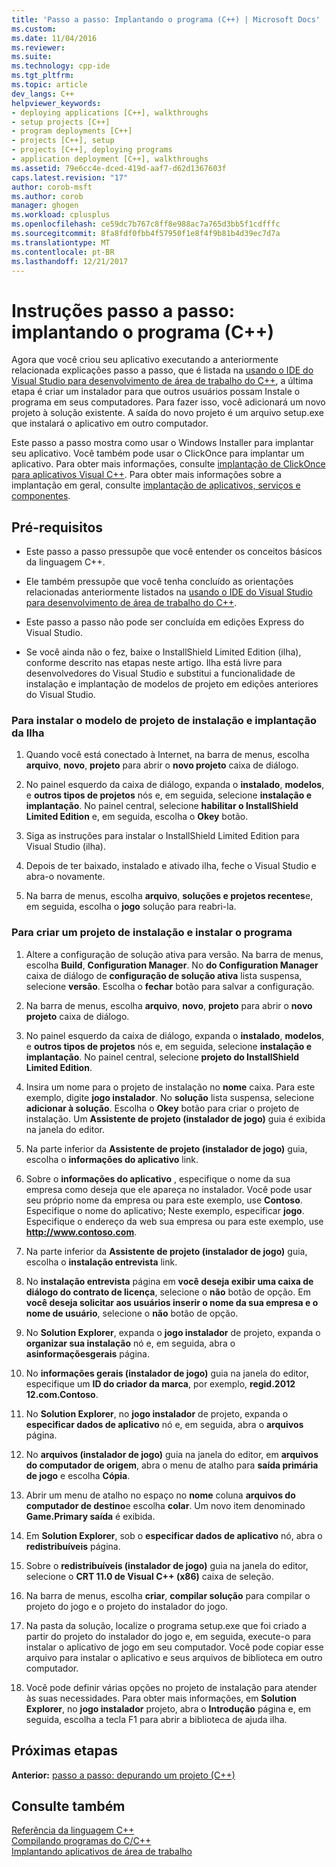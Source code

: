 ```yaml
---
title: 'Passo a passo: Implantando o programa (C++) | Microsoft Docs'
ms.custom: 
ms.date: 11/04/2016
ms.reviewer: 
ms.suite: 
ms.technology: cpp-ide
ms.tgt_pltfrm: 
ms.topic: article
dev_langs: C++
helpviewer_keywords:
- deploying applications [C++], walkthroughs
- setup projects [C++]
- program deployments [C++]
- projects [C++], setup
- projects [C++], deploying programs
- application deployment [C++], walkthroughs
ms.assetid: 79e6cc4e-dced-419d-aaf7-d62d1367603f
caps.latest.revision: "17"
author: corob-msft
ms.author: corob
manager: ghogen
ms.workload: cplusplus
ms.openlocfilehash: ce59dc7b767c8ff8e988ac7a765d3bb5f1cdfffc
ms.sourcegitcommit: 8fa8fdf0fbb4f57950f1e8f4f9b81b4d39ec7d7a
ms.translationtype: MT
ms.contentlocale: pt-BR
ms.lasthandoff: 12/21/2017
---
```

# <a name="walkthrough-deploying-your-program-c"></a>Instruções passo a passo: implantando o programa (C++)
Agora que você criou seu aplicativo executando a anteriormente relacionada explicações passo a passo, que é listada na [usando o IDE do Visual Studio para desenvolvimento de área de trabalho do C++](../ide/using-the-visual-studio-ide-for-cpp-desktop-development.md), a última etapa é criar um instalador para que outros usuários possam Instale o programa em seus computadores. Para fazer isso, você adicionará um novo projeto à solução existente. A saída do novo projeto é um arquivo setup.exe que instalará o aplicativo em outro computador.  
  
 Este passo a passo mostra como usar o Windows Installer para implantar seu aplicativo. Você também pode usar o ClickOnce para implantar um aplicativo. Para obter mais informações, consulte [implantação de ClickOnce para aplicativos Visual C++](../ide/clickonce-deployment-for-visual-cpp-applications.md). Para obter mais informações sobre a implantação em geral, consulte [implantação de aplicativos, serviços e componentes](/visualstudio/deployment/deploying-applications-services-and-components).  
  
## <a name="prerequisites"></a>Pré-requisitos  
  
-   Este passo a passo pressupõe que você entender os conceitos básicos da linguagem C++.  
  
-   Ele também pressupõe que você tenha concluído as orientações relacionadas anteriormente listados na [usando o IDE do Visual Studio para desenvolvimento de área de trabalho do C++](../ide/using-the-visual-studio-ide-for-cpp-desktop-development.md).  
  
-   Este passo a passo não pode ser concluída em edições Express do Visual Studio.  
  
-   Se você ainda não o fez, baixe o InstallShield Limited Edition (ilha), conforme descrito nas etapas neste artigo. Ilha está livre para desenvolvedores do Visual Studio e substitui a funcionalidade de instalação e implantação de modelos de projeto em edições anteriores do Visual Studio.  
  
### <a name="to-install-the-isle-setup-and-deployment-project-template"></a>Para instalar o modelo de projeto de instalação e implantação da Ilha  
  
1.  Quando você está conectado à Internet, na barra de menus, escolha **arquivo**, **novo**, **projeto** para abrir o **novo projeto** caixa de diálogo.  
  
2.  No painel esquerdo da caixa de diálogo, expanda o **instalado**, **modelos**, e **outros tipos de projetos** nós e, em seguida, selecione **instalação e implantação**. No painel central, selecione **habilitar o InstallShield Limited Edition** e, em seguida, escolha o **Okey** botão.  
  
3.  Siga as instruções para instalar o InstallShield Limited Edition para Visual Studio (ilha).  
  
4.  Depois de ter baixado, instalado e ativado ilha, feche o Visual Studio e abra-o novamente.  
  
5.  Na barra de menus, escolha **arquivo**, **soluções e projetos recentes**e, em seguida, escolha o **jogo** solução para reabri-la.  
  
### <a name="to-create-a-setup-project-and-install-your-program"></a>Para criar um projeto de instalação e instalar o programa  
  
1.  Altere a configuração de solução ativa para versão. Na barra de menus, escolha **Build**, **Configuration Manager**. No **do Configuration Manager** caixa de diálogo de **configuração de solução ativa** lista suspensa, selecione **versão**. Escolha o **fechar** botão para salvar a configuração.  
  
2.  Na barra de menus, escolha **arquivo**, **novo**, **projeto** para abrir o **novo projeto** caixa de diálogo.  
  
3.  No painel esquerdo da caixa de diálogo, expanda o **instalado**, **modelos**, e **outros tipos de projetos** nós e, em seguida, selecione **instalação e implantação**. No painel central, selecione **projeto do InstallShield Limited Edition**.  
  
4.  Insira um nome para o projeto de instalação no **nome** caixa. Para este exemplo, digite **jogo instalador**. No **solução** lista suspensa, selecione **adicionar à solução**. Escolha o **Okey** botão para criar o projeto de instalação. Um **Assistente de projeto (instalador de jogo)** guia é exibida na janela do editor.  
  
5.  Na parte inferior da **Assistente de projeto (instalador de jogo)** guia, escolha o **informações do aplicativo** link.  
  
6.  Sobre o **informações do aplicativo** , especifique o nome da sua empresa como deseja que ele apareça no instalador. Você pode usar seu próprio nome da empresa ou para este exemplo, use **Contoso**. Especifique o nome do aplicativo; Neste exemplo, especificar **jogo**. Especifique o endereço da web sua empresa ou para este exemplo, use **http://www.contoso.com**.  
  
7.  Na parte inferior da **Assistente de projeto (instalador de jogo)** guia, escolha o **instalação entrevista** link.  
  
8.  No **instalação entrevista** página em **você deseja exibir uma caixa de diálogo do contrato de licença**, selecione o **não** botão de opção. Em **você deseja solicitar aos usuários inserir o nome da sua empresa e o nome de usuário**, selecione o **não** botão de opção.  
  
9. No **Solution Explorer**, expanda o **jogo instalador** de projeto, expanda o **organizar sua instalação** nó e, em seguida, abra o **asinformaçõesgerais** página.  
  
10. No **informações gerais (instalador de jogo)** guia na janela do editor, especifique um **ID do criador da marca**, por exemplo, **regid.2012 12.com.Contoso**.  
  
11. No **Solution Explorer**, no **jogo instalador** de projeto, expanda o **especificar dados de aplicativo** nó e, em seguida, abra o **arquivos** página.  
  
12. No **arquivos (instalador de jogo)** guia na janela do editor, em **arquivos do computador de origem**, abra o menu de atalho para **saída primária de jogo** e escolha **Cópia**.  
  
13. Abrir um menu de atalho no espaço no **nome** coluna **arquivos do computador de destino**e escolha **colar**. Um novo item denominado **Game.Primary saída** é exibida.  
  
14. Em **Solution Explorer**, sob o **especificar dados de aplicativo** nó, abra o **redistribuíveis** página.  
  
15. Sobre o **redistribuíveis (instalador de jogo)** guia na janela do editor, selecione o **CRT 11.0 de Visual C++ (x86)** caixa de seleção.  
  
16. Na barra de menus, escolha **criar**, **compilar solução** para compilar o projeto do jogo e o projeto do instalador do jogo.  
  
17. Na pasta da solução, localize o programa setup.exe que foi criado a partir do projeto do instalador do jogo e, em seguida, execute-o para instalar o aplicativo de jogo em seu computador. Você pode copiar esse arquivo para instalar o aplicativo e seus arquivos de biblioteca em outro computador.  
  
18. Você pode definir várias opções no projeto de instalação para atender às suas necessidades. Para obter mais informações, em **Solution Explorer**, no **jogo instalador** projeto, abra o **Introdução** página e, em seguida, escolha a tecla F1 para abrir a biblioteca de ajuda ilha.  
  
## <a name="next-steps"></a>Próximas etapas  
 **Anterior:** [passo a passo: depurando um projeto (C++)](../ide/walkthrough-debugging-a-project-cpp.md)  
  
## <a name="see-also"></a>Consulte também  
 [Referência da linguagem C++](../cpp/cpp-language-reference.md)   
 [Compilando programas do C/C++](../build/building-c-cpp-programs.md)  
 [Implantando aplicativos de área de trabalho](../ide/deploying-native-desktop-applications-visual-cpp.md)